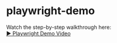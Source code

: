 # playwright-demo

Watch the step-by-step walkthrough here:  
[▶️ Playwright Demo Video](https://drive.google.com/file/d/1Sds-IpeRKpEgNB0hvxnSPsqSjhdhMPRI/view?usp=sharing)
